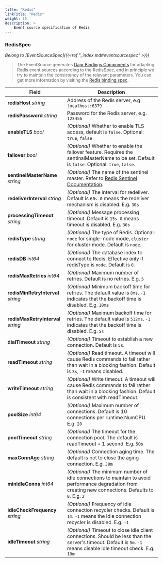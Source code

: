 ```yaml
---
title: "Redis"
linkTitle: "Redis"
weight: 15
description: >
    Event source specification of Redis
---
```


### RedisSpec

*Belong to [EventSourceSpec]({{<ref "_index.md#eventsourcespec" >}})*

> The EventSource generates [Dapr Bindings Components](https://docs.dapr.io/reference/components-reference/supported-bindings/redis/#component-format) for adapting Redis event sources according to the RedisSpec, and in principle we try to maintain the consistency of the relevant parameters. You can get more information by visiting the [Redis binding spec](https://docs.dapr.io/reference/components-reference/supported-bindings/redis/#spec-metadata-fields).

| Field                              | Description                                                  |
| ---------------------------------- | ------------------------------------------------------------ |
| **redisHost** *string*             | Address of the Redis server, e.g. `localhost:6379`           |
| **redisPassword** *string*         | Password for the Redis server, e.g. `123456`                 |
| **enableTLS** *bool*               | *(Optional)* Whether to enable TLS access, default is `false`. Optional: `true`, `false` |
| **failover** *bool*                | *(Optional)* Whether to enable the failover feature. Requires the sentinalMasterName to be set. Default is `false`. Optional: `true`, `false`. |
| **sentinelMasterName** *string*    | *(Optional)* The name of the sentinel master. Refer to [Redis Sentinel Documentation](https://redis.io/topics/sentinel). |
| **redeliverInterval** *string*     | *(Optional)* The interval for redeliver. Default is `60s`. `0` means the redeliver mechanism is disabled. E.g. `30s` |
| **processingTimeout** *string*     | *(Optional)* Message processing timeout. Default is `15s`. `0` means timeout is disabled. E.g. `30s` |
| **redisType** *string*             | *(Optional)* The type of Redis. Optional: `node` for single-node mode, `cluster` for cluster mode. Default is `node`. |
| **redisDB** *int64*                | *(Optional)* The database index to connect to Redis. Effective only if redisType is `node`. Default is `0`. |
| **redisMaxRetries** *int64*        | *(Optional)* Maximum number of retries. Default is no retries. E.g. `5` |
| **redisMinRetryInterval** *string* | *(Optional)* Minimum backoff time for retries. The default value is `8ms`. `-1` indicates that the backoff time is disabled. E.g. `10ms` |
| **redisMaxRetryInterval** *string* | *(Optional)* Maximum backoff time for retries. The default value is `512ms`. `-1` indicates that the backoff time is disabled. E.g. `5s` |
| **dialTimeout** *string*           | *(Optional)* Timeout to establish a new connection. Default is `5s`. |
| **readTimeout** *string*           | *(Optional)* Read timeout. A timeout will cause Redis commands to fail rather than wait in a blocking fashion. Default is `3s`, `-1` means disabled. |
| **writeTimeout** *string*          | *(Optional)* Write timeout. A timeout will cause Redis commands to fail rather than wait in a blocking fashion. Default is consistent with readTimeout. |
| **poolSize** *int64*               | *(Optional)* Maximum number of connections. Default is 10 connections per runtime.NumCPU. E.g. `20` |
| **poolTimeout** *string*           | *(Optional)* The timeout for the connection pool. The default is readTimeout + 1 second. E.g. `50s` |
| **maxConnAge** *string*            | *(Optional)* Connection aging time. The default is not to close the aging connection. E.g. `30m` |
| **minIdleConns** *int64*           | *(Optional)* The minimum number of idle connections to maintain to avoid performance degradation from creating new connections. Defaults to `0`. E.g. `2` |
| **idleCheckFrequency** *string*    | *(Optional)* Frequency of idle connection recycler checks. Default is `1m`. `-1` means the idle connection recycler is disabled. E.g. `-1` |
| **idleTimeout** *string*           | *(Optional)* Timeout to close idle client connections. Should be less than the server's timeout. Default is `5m`. `-1` means disable idle timeout check. E.g. `10m` |
